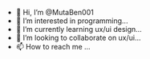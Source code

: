 - 👋 Hi, I’m @MutaBen001
- 👀 I’m interested in programming...
- 🌱 I’m currently learning ux/ui design...
- 💞️ I’m looking to collaborate on ux/ui...
- 📫 How to reach me ...

<!---
MutaBen001/MutaBen001 is a ✨ special ✨ repository because its `README.md` (this file) appears on your GitHub profile.
You can click the Preview link to take a look at your changes.
--->
